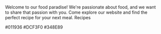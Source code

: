Welcome to our food paradise!
We're passionate about food, and we want to share that passion with you. Come explore our website and find the perfect recipe for your next meal.
Recipes

#011936
#DCF3F0
#348E89
